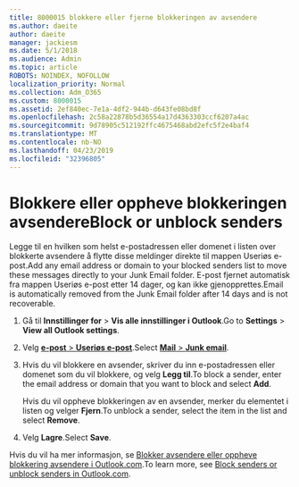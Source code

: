 ```yaml
---
title: 8000015 blokkere eller fjerne blokkeringen av avsendere
ms.author: daeite
author: daeite
manager: jackiesm
ms.date: 5/1/2018
ms.audience: Admin
ms.topic: article
ROBOTS: NOINDEX, NOFOLLOW
localization_priority: Normal
ms.collection: Adm_O365
ms.custom: 8000015
ms.assetid: 2ef840ec-7e1a-4df2-944b-d643fe08bd8f
ms.openlocfilehash: 2c58a22878b5d36554a17d4363303ccf6207a4ac
ms.sourcegitcommit: 9d78905c512192ffc4675468abd2efc5f2e4baf4
ms.translationtype: MT
ms.contentlocale: nb-NO
ms.lasthandoff: 04/23/2019
ms.locfileid: "32396805"
---
```

# <a name="block-or-unblock-senders"></a><span data-ttu-id="497bc-102">Blokkere eller oppheve blokkeringen avsendere</span><span class="sxs-lookup"><span data-stu-id="497bc-102">Block or unblock senders</span></span>

<span data-ttu-id="497bc-103">Legge til en hvilken som helst e-postadressen eller domenet i listen over blokkerte avsendere å flytte disse meldinger direkte til mappen Useriøs e-post.</span><span class="sxs-lookup"><span data-stu-id="497bc-103">Add any email address or domain to your blocked senders list to move these messages directly to your Junk Email folder.</span></span> <span data-ttu-id="497bc-104">E-post fjernet automatisk fra mappen Useriøs e-post etter 14 dager, og kan ikke gjenopprettes.</span><span class="sxs-lookup"><span data-stu-id="497bc-104">Email is automatically removed from the Junk Email folder after 14 days and is not recoverable.</span></span>
  
1. <span data-ttu-id="497bc-105">Gå til **Innstillinger for** \> **Vis alle innstillinger i Outlook**.</span><span class="sxs-lookup"><span data-stu-id="497bc-105">Go to **Settings** \> **View all Outlook settings**.</span></span> 
    
2. <span data-ttu-id="497bc-106">Velg [ **e-post** \> **Useriøs e-post**](https://outlook.live.com/mail/options/mail/junkEmail).</span><span class="sxs-lookup"><span data-stu-id="497bc-106">Select [**Mail** \> **Junk email**](https://outlook.live.com/mail/options/mail/junkEmail).</span></span> 
    
3. <span data-ttu-id="497bc-107">Hvis du vil blokkere en avsender, skriver du inn e-postadressen eller domenet som du vil blokkere, og velg **Legg til**.</span><span class="sxs-lookup"><span data-stu-id="497bc-107">To block a sender, enter the email address or domain that you want to block and select **Add**.</span></span> 
    
    <span data-ttu-id="497bc-108">Hvis du vil oppheve blokkeringen av en avsender, merker du elementet i listen og velger **Fjern**.</span><span class="sxs-lookup"><span data-stu-id="497bc-108">To unblock a sender, select the item in the list and select **Remove**.</span></span>
    
4. <span data-ttu-id="497bc-109">Velg **Lagre**.</span><span class="sxs-lookup"><span data-stu-id="497bc-109">Select **Save**.</span></span> 
    
<span data-ttu-id="497bc-110">Hvis du vil ha mer informasjon, se [Blokker avsendere eller oppheve blokkering avsendere i Outlook.com](https://go.microsoft.com/fwlink/p/?linkid=873133).</span><span class="sxs-lookup"><span data-stu-id="497bc-110">To learn more, see [Block senders or unblock senders in Outlook.com](https://go.microsoft.com/fwlink/p/?linkid=873133).</span></span>
  

